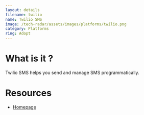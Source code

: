 ```yaml
---
layout: details
filename: twilio
name: Twilio SMS
image: /tech-radar/assets/images/platforms/twilio.png 
category: Platforms
ring: Adopt
---
```


# What is it ?
Twilio SMS helps you send and manage SMS programmatically.

# Resources
- [Homepage](https://www.twilio.com/sms)
